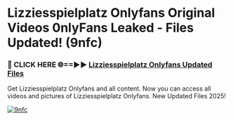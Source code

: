 # Lizziesspielplatz Onlyfans Original Videos 0nlyFans Leaked - Files Updated! (9nfc)

<h3>🔴 CLICK HERE 🌐==►► <a href="https://tinyurl.com/ehrbuxhb" rel="nofollow">Lizziesspielplatz Onlyfans Updated Files</a></h3>

Get Lizziesspielplatz Onlyfans and all content. Now you can access all videos and pictures of Lizziesspielplatz Onlyfans. New Updated Files 2025!

[![9nfc](https://i.imgur.com/lVYEuWS.gif)](https://tinyurl.com/ehrbuxhb)
